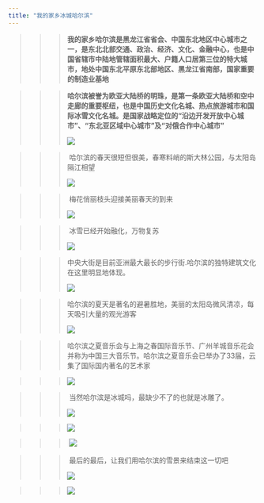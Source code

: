```yaml
---
title: "我的家乡冰城哈尔滨"
---
```






> >>    **我的家乡哈尔滨是黑龙江省省会、中国东北地区中心城市之一，是东北北部交通、政治、经济、文化、金融中心，也是中国省辖市中陆地管辖面积最大、户籍人口居第三位的特大城市，地处中国东北平原东北部地区、黑龙江省南部，国家重要的制造业基地**

>> >   **哈尔滨被誉为欧亚大陆桥的明珠，是第一条欧亚大陆桥和空中走廊的重要枢纽，也是中国历史文化名城、热点旅游城市和国际冰雪文化名城。是国家战略定位的“沿边开发开放中心城市”、“东北亚区域中心城市”及“对俄合作中心城市”**
>> >
>> >![](https://i.loli.net/2021/10/22/R2wrOeP73KgXiZQ.jpg)

> > > ​       哈尔滨的春天很短但很美，春寒料峭的斯大林公园，与太阳岛隔江相望
> > >
> > > ![](https://i.loli.net/2021/10/22/YxqBsTphyWmGCPR.png)

> > > ​        梅花俏丽枝头迎接美丽春天的到来
> > >
> > > ![](https://i.loli.net/2021/10/23/tMyaAoE8eBRrf3T.jpg)

> > > ​               冰雪已经开始融化，万物复苏
> > >
> > > ![](https://i.loli.net/2021/10/22/j6nUCIRiZVWLJQF.jpg)

> > > ​              中央大街是目前亚洲最大最长的步行街.哈尔滨的独特建筑文化在这里明显地体现。
> > >
> > > ![](https://i.loli.net/2021/10/22/Xr9DaOvcYoSFhkK.jpg)

> > > ​            哈尔滨的夏天是著名的避暑胜地，美丽的太阳岛微风清凉，每天吸引大量的观光游客
> > >
> > > ![](https://i.loli.net/2021/10/22/FyJWoEnvVKfqOha.jpg)

> > > ​      哈尔滨之夏音乐会与上海之春国际音乐节、广州羊城音乐花会并称为中国三大音乐节。哈尔滨之夏音乐会已举办了33届，云集了国际国内著名的艺术家

> > >  ![](https://i.loli.net/2021/10/23/rqFkHuwfxgpe4DG.jpg)

> > > ​         当然哈尔滨是冰城吗，最缺少不了的也就是冰雕了。
> > >
> > > ![](https://i.loli.net/2021/10/22/1Oag3m25pqeKHIW.jpg)

> > >   ![](https://i.loli.net/2021/10/23/F4gZs3LIiCnbfO7.jpg)

> > > ​     ![](https://i.loli.net/2021/10/22/7yFCaQN4vVc1Uxg.jpg)

> > > ​        最后的最后，让我们用哈尔滨的雪景来结束这一切吧
> > >
> > > ![](https://i.loli.net/2021/10/22/Sqbv1sQjRnHmryT.jpg)

> > >    ![](https://i.loli.net/2021/10/22/Eo4nTbUgy5f1ZXY.jpg)
> > >
> > >    
